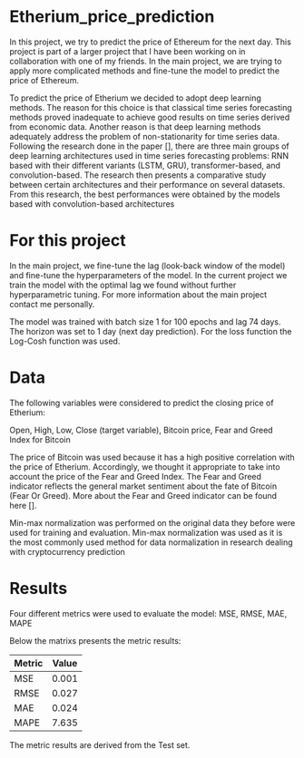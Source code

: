 # Etherium_price_prediction
In this project, we try to predict the price of Ethereum for the next day. This project is part of a larger project that I have been working on in collaboration with one of my friends. In the main project, we are trying to apply more complicated methods and fine-tune the model to predict the price of Ethereum.
 
To predict the price of Etherium we decided to adopt deep learning methods. The reason for this choice is that classical time series forecasting methods proved inadequate to achieve good results on time series derived from economic data. Another reason is that deep learning methods adequately address the problem of non-stationarity for time series data. Following the research done in the paper [], there are three main groups of deep learning architectures used in time series forecasting problems: RNN based with their different variants (LSTM, GRU), transformer-based, and convolution-based. The research then presents a comparative study between certain architectures and their performance on several datasets. From this research, the best performances were obtained by the models based with convolution-based architectures

# For this project

In the main project, we fine-tune the lag (look-back window of the model) and fine-tune the hyperparameters of the model. In the current project we train the model with the optimal lag we found without further hyperparametric tuning. For more information about the main project contact me personally. 

The model was trained with batch size 1 for 100 epochs and lag 74 days. The horizon was set to 1 day (next day prediction). For the loss function the Log-Cosh function was used.

# Data

The following variables were considered to predict the closing price of Etherium:

Open, High, Low, Close (target variable), Bitcoin price, Fear and Greed Index for Bitcoin

The price of Bitcoin was used because it has a high positive correlation with the price of Etherium. Accordingly, we thought it appropriate to take into account the price of the Fear and Greed Index. The Fear and Greed indicator reflects the general market sentiment about the fate of Bitcoin (Fear Or Greed). More about the Fear and Greed indicator can be found here [].

Min-max normalization was performed on the original data they before were used for training and evaluation. Min-max normalization was used as it is the most commonly used method for data normalization in research dealing with cryptocurrency prediction

# Results
Four different metrics were used to evaluate the model: 
MSE, RMSE, MAE, MAPE

Below the matrixs presents the metric results:

| Metric       | Value        | 
| ------------- |:-------------:|
| MSE   | 0.001 |
| RMSE   |  0.027|
| MAE | 0.024 |
|MAPE | 7.635 |


The metric results are derived from the Test set.
